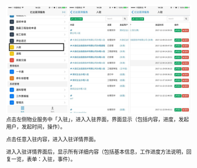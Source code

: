 ![](/assets/112.jpg)点击左侧物业服务中「入驻」，进入入驻界面，界面显示（包括内容，进度，发起用户，发起时间，操作）。

点击任意入驻内容，进入入驻详情界面。

进入入驻详情界面后，显示所有详细内容（包括基本信息，工作进度方法说明，回复一览，表单：入驻，事件）。

